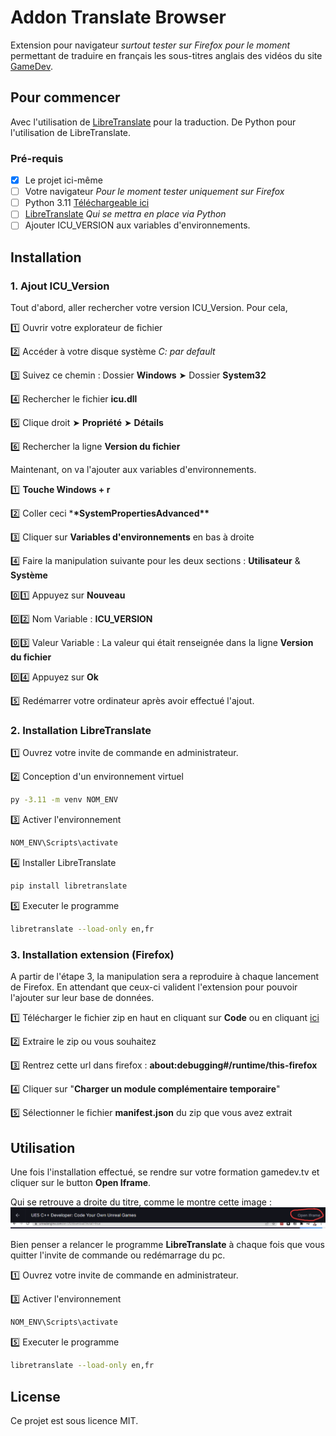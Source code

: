 # Addon Translate Browser

Extension pour navigateur _surtout tester sur Firefox pour le moment_ permettant de traduire en français les sous-titres anglais des vidéos du site [GameDev](https://www.gamedev.tv).

## Pour commencer

Avec l'utilisation de [LibreTranslate](https://github.com/LibreTranslate/LibreTranslate) pour la traduction.
De Python pour l'utilisation de LibreTranslate.

### Pré-requis

- [x] Le projet ici-même
- [ ] Votre navigateur _Pour le moment tester uniquement sur Firefox_
- [ ] Python 3.11 [Téléchargeable ici](https://www.python.org/ftp/python/3.11.4/python-3.11.4-amd64.exe)
- [ ] [LibreTranslate](https://github.com/LibreTranslate/LibreTranslate) _Qui se mettra en place via Python_
- [ ] Ajouter ICU_VERSION aux variables d'environnements.

## Installation

### 1. Ajout ICU_Version

Tout d'abord, aller rechercher votre version ICU_Version. Pour cela,

1️⃣ Ouvrir votre explorateur de fichier

2️⃣ Accéder à votre disque système _C: par default_

3️⃣ Suivez ce chemin : Dossier **Windows** ➤ Dossier **System32**

4️⃣ Rechercher le fichier **icu.dll**

5️⃣ Clique droit ➤ **Propriété** ➤ **Détails**

6️⃣ Rechercher la ligne **Version du fichier**

Maintenant, on va l'ajouter aux variables d'environnements.

1️⃣ **Touche Windows + r**

2️⃣ Coller ceci \***\*SystemPropertiesAdvanced\*\***

3️⃣ Cliquer sur **Variables d'environnements** en bas à droite

4️⃣ Faire la manipulation suivante pour les deux sections : **Utilisateur** & **Système**

0️⃣1️⃣ Appuyez sur **Nouveau**

0️⃣2️⃣ Nom Variable : **ICU_VERSION**

0️⃣3️⃣ Valeur Variable : La valeur qui était renseignée dans la ligne **Version du fichier**

0️⃣4️⃣ Appuyez sur **Ok**

5️⃣ Redémarrer votre ordinateur après avoir effectué l'ajout.

### 2. Installation LibreTranslate

1️⃣ Ouvrez votre invite de commande en administrateur.

2️⃣ Conception d'un environnement virtuel

```bash
py -3.11 -m venv NOM_ENV
```

3️⃣ Activer l'environnement

```bash
NOM_ENV\Scripts\activate
```

4️⃣ Installer LibreTranslate

```bash
pip install libretranslate
```

5️⃣ Executer le programme

```bash
libretranslate --load-only en,fr
```

### 3. Installation extension (Firefox)

A partir de l'étape 3, la manipulation sera a reproduire à chaque lancement de Firefox.
En attendant que ceux-ci valident l'extension pour pouvoir l'ajouter sur leur base de données.

1️⃣ Télécharger le fichier zip en haut en cliquant sur **Code** ou en cliquant [ici](https://github.com/Jefflbs/FirefoxTranslateAddon/archive/refs/heads/main.zip)

2️⃣ Extraire le zip ou vous souhaitez

3️⃣ Rentrez cette url dans firefox : **about:debugging#/runtime/this-firefox**

4️⃣ Cliquer sur "**Charger un module complémentaire temporaire**"

5️⃣ Sélectionner le fichier **manifest.json** du zip que vous avez extrait

## Utilisation

Une fois l'installation effectué, se rendre sur votre formation gamedev.tv et cliquer sur le button **Open Iframe**.

Qui se retrouve a droite du titre, comme le montre cette image :
![1737714023826](images/README/1737714023826.png)

Bien penser a relancer le programme **LibreTranslate** à chaque fois que vous quitter l'invite de commande ou redémarrage du pc.

1️⃣ Ouvrez votre invite de commande en administrateur.

3️⃣ Activer l'environnement

```bash
NOM_ENV\Scripts\activate
```

5️⃣ Executer le programme

```bash
libretranslate --load-only en,fr
```

## License

Ce projet est sous licence MIT.
